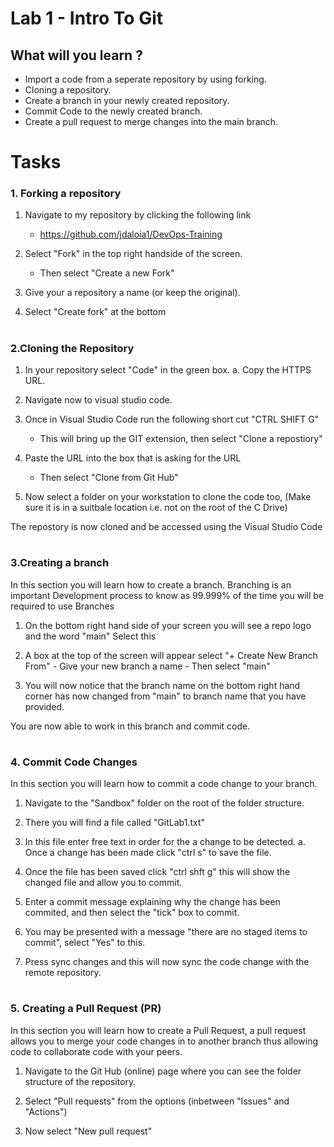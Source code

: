 # Lab 1 - Intro To Git

## What will you learn ?

- Import a code from a seperate repository by using forking.  
- Cloning a repository. 
- Create a branch in your newly created repository.
- Commit Code to the newly created branch.
- Create a pull request to merge changes into the main branch.



# Tasks

### 1. Forking a repository 

1. Navigate to my repository by clicking the following link
    - https://github.com/jdaloia1/DevOps-Training

2. Select "Fork" in the top right handside of the screen.
    - Then select "Create a new Fork"

3. Give your a repository a name (or keep the original).

4. Select "Create fork" at the bottom 


#

### 2.Cloning the Repository 

1. In your repository select "Code" in the green box.
    a. Copy the HTTPS URL.

2. Navigate now to visual studio code.

3. Once in Visual Studio Code run the following short cut "CTRL SHIFT G"
    - This will bring up the GIT extension, then select "Clone a repostiory"

4. Paste the URL into the box that is asking for the URL 
     - Then select "Clone from Git Hub"

5. Now select a folder on your workstation to clone the code too, (Make sure it is in a suitbale location i.e. not on the root of the C Drive)

The repostory is now cloned and be accessed using the Visual Studio Code

#

### 3.Creating a branch 

In this section you will learn how to create a branch. Branching is an important Development process to know as 99.999% of the time you will be required to use Branches 

1. On the bottom right hand side of your screen you will see a repo logo and the word "main" Select this

2. A box at the top of the screen will appear select "+ Create New Branch From"
        - Give your new branch a name
        - Then select "main"

3. You will now notice that the branch name on the bottom right hand corner has now changed from "main" to branch name that you have provided.


You are now able to work in this branch and commit code.

#

### 4. Commit Code Changes

In this section you will learn how to commit a code change to your branch.


1. Navigate to the "Sandbox" folder on the root of the folder structure.

2. There you will find a file called "GitLab1.txt" 

3. In this file enter free text in order for the a change to be detected.
    a. Once a change has been made click "ctrl s" to save the file.

4. Once the file has been saved click "ctrl shft g" this will show the changed file and allow you to commit.

5. Enter a commit message explaining why the change has been commited, and then select the "tick" box to commit.

6. You may be presented with a message "there are no staged items to commit", select "Yes" to this.

7. Press sync changes and this will now sync the code change with the remote repository.



#

### 5. Creating a Pull Request (PR)

In this section you will learn how to create a Pull Request, a pull request allows you to merge your code changes in to another branch thus allowing code to collaborate code with your peers.

1. Navigate to the Git Hub (online) page where you can see the folder structure of the repository.

2. Select "Pull requests" from the options (inbetween "Issues" and "Actions")

3. Now select "New pull request"
